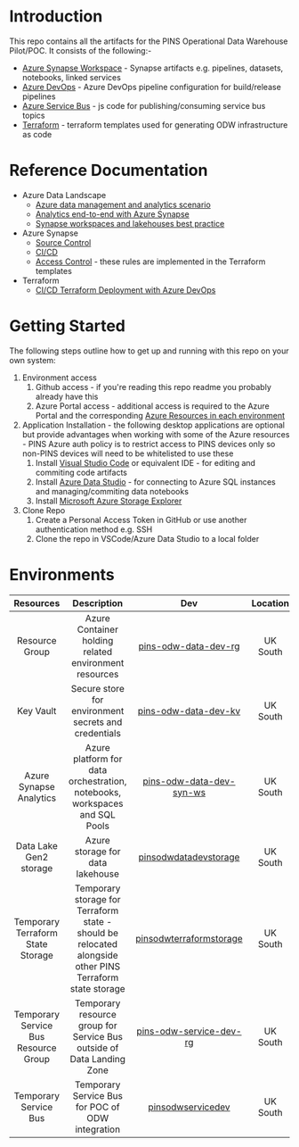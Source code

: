 # Introduction 
This repo contains all the artifacts for the PINS Operational Data Warehouse Pilot/POC. It consists of the following:-
* [Azure Synapse Workspace](workspace/) - Synapse artifacts e.g. pipelines, datasets, notebooks, linked services
* [Azure DevOps](devops/) - Azure DevOps pipeline configuration for build/release pipelines
* [Azure Service Bus](servicebus/) - js code for publishing/consuming service bus topics
* [Terraform](terraform/) - terraform templates used for generating ODW infrastructure as code


# Reference Documentation
* Azure Data Landscape
  * [Azure data management and analytics scenario](https://docs.microsoft.com/en-us/azure/cloud-adoption-framework/scenarios/data-management/)
  * [Analytics end-to-end with Azure Synapse](https://docs.microsoft.com/en-us/azure/architecture/example-scenario/dataplate2e/data-platform-end-to-end?tabs=portal)
  * [Synapse workspaces and lakehouses best practice](https://techcommunity.microsoft.com/t5/azure-synapse-analytics-blog/the-best-practices-for-organizing-synapse-workspaces-and/ba-p/3002506)
* Azure Synapse
  * [Source Control](https://docs.microsoft.com/en-us/azure/synapse-analytics/cicd/source-control)
  * [CI/CD](https://docs.microsoft.com/en-us/azure/synapse-analytics/cicd/continuous-integration-delivery)
  * [Access Control](https://docs.microsoft.com/en-us/azure/synapse-analytics/security/how-to-set-up-access-control) - these rules are implemented in the Terraform templates
* Terraform
  * [CI/CD Terraform Deployment with Azure DevOps](https://www.azuredevopslabs.com/labs/vstsextend/terraform/)


# Getting Started
The following steps outline how to get up and running with this repo on your own system:
1.  Environment access
    1.  Github access - if you're reading this repo readme you probably already have this
    2.  Azure Portal access - additional access is required to the Azure Portal and the corresponding [Azure Resources in each environment](#environments)
2.  Application Installation - the following desktop applications are optional but provide advantages when working with some of the Azure resources - PINS Azure auth policy is to restrict access to PINS devices only so non-PINS devices will need to be whitelisted to use these
      1. Install [Visual Studio Code](https://code.visualstudio.com/) or equivalent IDE - for editing and commiting code artifacts
      2. Install [Azure Data Studio](https://docs.microsoft.com/en-us/sql/azure-data-studio) - for connecting to Azure SQL instances and managing/commiting data notebooks
      3. Install [Microsoft Azure Storage Explorer](https://azure.microsoft.com/en-us/features/storage-explorer/)
3.  Clone Repo
    1. Create a Personal Access Token in GitHub or use another authentication method e.g. SSH
    2. Clone the repo in VSCode/Azure Data Studio to a local folder

# Environments
|       Resources      | Description | Dev                               | Location |      Preprod                 | Location | Production | Location |
|:--------------------:|:-----------:|:---------------------------------:|:--------:|:----------------------------:|:--------:|:----------:|:--------:|
| Resource Group       | Azure Container holding related environment resources | [pins-odw-data-dev-rg](https://portal.azure.com/#@planninginspectorate.gov.uk/resource/subscriptions/ff442a29-fc06-4a13-8e3e-65fd5da513b3/resourceGroups/pins-odw-data-dev-rg/)       | UK South  | [pins-odw-data-preprod-rg](https://portal.azure.com/#@planninginspectorate.gov.uk/resource/subscriptions/6b18ba9d-2399-48b5-a834-e0f267be122d/resourceGroups/pins-odw-data-preprod-rg)       | UK South  | |  |
| Key Vault       | Secure store for environment secrets and credentials | [pins-odw-data-dev-kv](https://portal.azure.com/#@planninginspectorate.gov.uk/resource/subscriptions/ff442a29-fc06-4a13-8e3e-65fd5da513b3/resourceGroups/pins-odw-data-dev-rg/providers/Microsoft.KeyVault/vaults/pins-odw-data-dev-kv/overview)       | UK South  | [pins-odw-data-preprod-kv](https://portal.azure.com/#@planninginspectorate.gov.uk/resource/subscriptions/6b18ba9d-2399-48b5-a834-e0f267be122d/resourceGroups/pins-odw-data-preprod-rg/providers/Microsoft.KeyVault/vaults/pins-odw-data-preprod-kv/overview)       | UK South  |  |  |
| Azure Synapse Analytics  | Azure platform for data orchestration, notebooks, workspaces and SQL Pools | [pins-odw-data-dev-syn-ws](https://web.azuresynapse.net/en/home?workspace=%2Fsubscriptions%2Fff442a29-fc06-4a13-8e3e-65fd5da513b3%2FresourceGroups%2Fpins-odw-data-dev-rg%2Fproviders%2FMicrosoft.Synapse%2Fworkspaces%2Fpins-odw-data-dev-syn-ws)                      | UK South  | [pins-odw-data-preprod-syn-ws](https://web.azuresynapse.net/en/home?workspace=%2Fsubscriptions%2F6b18ba9d-2399-48b5-a834-e0f267be122d%2FresourceGroups%2Fpins-odw-data-preprod-rg%2Fproviders%2FMicrosoft.Synapse%2Fworkspaces%2Fpins-odw-data-preprod-syn-ws)                  | UK South  |  |  |
| Data Lake Gen2 storage         | Azure storage for data lakehouse | [pinsodwdatadevstorage](https://portal.azure.com/#@planninginspectorate.gov.uk/resource/subscriptions/ff442a29-fc06-4a13-8e3e-65fd5da513b3/resourceGroups/pins-odw-data-dev-rg/providers/Microsoft.Storage/storageAccounts/pinsodwdatadevstorage/overview)                     | UK South  | [pinsodwdatapreprodstor](https://portal.azure.com/#@planninginspectorate.gov.uk/resource/subscriptions/6b18ba9d-2399-48b5-a834-e0f267be122d/resourceGroups/pins-odw-data-preprod-rg/providers/Microsoft.Storage/storageAccounts/pinsodwdatapreprodstor/overview)                 | UK South  |   |  |
| Temporary Terraform State Storage           | Temporary storage for Terraform state - should be relocated alongside other PINS Terraform state storage | [pinsodwterraformstorage](https://portal.azure.com/#@planninginspectorate.gov.uk/resource/subscriptions/ff442a29-fc06-4a13-8e3e-65fd5da513b3/resourceGroups/pins-odw-terraform-rg/providers/Microsoft.Storage/storageAccounts/pinsodwterraformstorage/overview)                 | UK South  | N/A |   | N/A |  |
| Temporary Service Bus Resource Group           | Temporary resource group for Service Bus outside of Data Landing Zone | [pins-odw-service-dev-rg](https://portal.azure.com/#@planninginspectorate.gov.uk/resource/subscriptions/ff442a29-fc06-4a13-8e3e-65fd5da513b3/resourceGroups/pins-odw-service-dev-rg/overview)                 | UK South  | N/A |   | N/A |  |
| Temporary Service Bus          | Temporary Service Bus for POC of ODW integration| [pinsodwservicedev](https://portal.azure.com/#@planninginspectorate.gov.uk/resource/subscriptions/ff442a29-fc06-4a13-8e3e-65fd5da513b3/resourceGroups/pins-odw-service-dev-rg/providers/Microsoft.ServiceBus/namespaces/pinsodwservicedev/overview)                 | UK South  | N/A |  | N/A |  |

